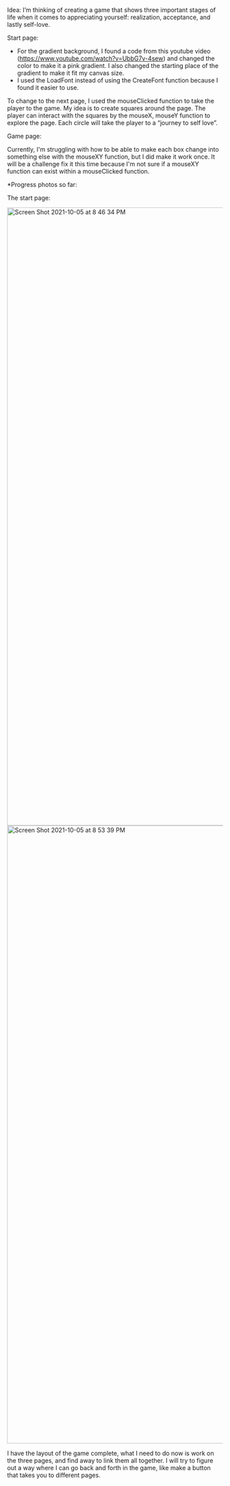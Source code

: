 Idea:
I’m thinking of creating a game that shows three important stages of life when it comes to appreciating yourself: realization, acceptance, and lastly self-love. 

Start page:
-	For the gradient background, I found a code from this youtube video (https://www.youtube.com/watch?v=UbbG7v-4sew) and changed the color to make it a pink gradient. I also changed the starting place of the gradient to make it fit my canvas size.
-	I used the LoadFont instead of using the CreateFont function because I found it easier to use.

To change to the next page, I used the mouseClicked function to take the player to the game. My idea is to create squares around the page. The player can interact with the squares by the mouseX, mouseY function to explore the page. Each circle will take the player to a “journey to self love”.

Game page:

Currently, I'm struggling with how to be able to make each box change into something else with the mouseXY function, but I did make it work once. It will be a challenge fix it this time because I'm not sure if a mouseXY function can exist within a mouseClicked function.

*Progress photos so far:

The start page:

<img width="1440" alt="Screen Shot 2021-10-05 at 8 46 34 PM" src="https://user-images.githubusercontent.com/89835180/136066837-233e397e-d0f4-4427-9fd8-f1cdfce7b80d.png">


<img width="1440" alt="Screen Shot 2021-10-05 at 8 53 39 PM" src="https://user-images.githubusercontent.com/89835180/136067877-19021d8c-8b4c-46ff-b38e-c9eb99dedc39.png">


I have the layout of the game complete, what I need to do now is work on the three pages, and find away to link them all together. I will try to figure out a way where I can go back and forth in the game, like make a button that takes you to different pages. 
